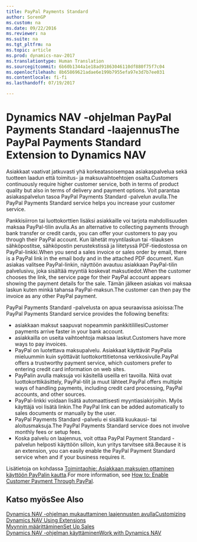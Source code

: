 ```yaml
---
title: PayPal Payments Standard
author: SorenGP
ms.custom: na
ms.date: 09/22/2016
ms.reviewer: na
ms.suite: na
ms.tgt_pltfrm: na
ms.topic: article
ms.prod: dynamics-nav-2017
ms.translationtype: Human Translation
ms.sourcegitcommit: 6b60b1344a1e18ad91863046110df880f75f7c04
ms.openlocfilehash: 8b65869621adae6e199b7955efa97e3d7b7ee031
ms.contentlocale: fi-fi
ms.lasthandoff: 07/19/2017

---
```


# <a name="the-paypal-payments-standard-extension-to-dynamics-nav"></a><span data-ttu-id="353dc-102">Dynamics NAV -ohjelman PayPal Payments Standard -laajennus</span><span class="sxs-lookup"><span data-stu-id="353dc-102">The PayPal Payments Standard Extension to Dynamics NAV</span></span>
<span data-ttu-id="353dc-103">Asiakkaat vaativat jatkuvasti yhä korkeatasoisempaa asiakaspalvelua sekä tuotteen laadun että toimitus- ja maksuvaihtoehtojen osalta.</span><span class="sxs-lookup"><span data-stu-id="353dc-103">Customers continuously require higher customer service, both in terms of product quality but also in terms of delivery and payment options.</span></span> <span data-ttu-id="353dc-104">Voit parantaa asiakaspalvelun tasoa PayPal Payments Standard -palvelun avulla.</span><span class="sxs-lookup"><span data-stu-id="353dc-104">The PayPal Payments Standard service helps you increase your customer service.</span></span>

<span data-ttu-id="353dc-105">Pankkisiirron tai luottokorttien lisäksi asiakkaille voi tarjota mahdollisuuden maksaa PayPal-tilin avulla.</span><span class="sxs-lookup"><span data-stu-id="353dc-105">As an alternative to collecting payments through bank transfer or credit cards, you can offer your customers to pay you through their PayPal account.</span></span> <span data-ttu-id="353dc-106">Kun lähetät myyntilaskun tai -tilauksen sähköpostitse, sähköpostin perustekstissä ja liitetyssä PDF-tiedostossa on PayPal-linkki.</span><span class="sxs-lookup"><span data-stu-id="353dc-106">When you send a sales invoice or sales order by email, there is a PayPal link in the email body and in the attached PDF document.</span></span> <span data-ttu-id="353dc-107">Kun asiakas valitsee PayPal-linkin, näyttöön avautuu asiakkaan PayPal-tilin palvelusivu, joka sisältää myyntiä koskevat maksutiedot.</span><span class="sxs-lookup"><span data-stu-id="353dc-107">When the customer chooses the link, the service page for their PayPal account appears showing the payment details for the sale.</span></span> <span data-ttu-id="353dc-108">Tämän jälkeen asiakas voi maksaa laskun kuten minkä tahansa PayPal-maksun.</span><span class="sxs-lookup"><span data-stu-id="353dc-108">The customer can then pay the invoice as any other PayPal payment.</span></span>

<span data-ttu-id="353dc-109">PayPal Payments Standard -palvelusta on apua seuraavissa asioissa:</span><span class="sxs-lookup"><span data-stu-id="353dc-109">The PayPal Payments Standard service provides the following benefits:</span></span>

- <span data-ttu-id="353dc-110">asiakkaan maksut saapuvat nopeammin pankkitilillesi</span><span class="sxs-lookup"><span data-stu-id="353dc-110">Customer payments arrive faster in your bank account.</span></span>
- <span data-ttu-id="353dc-111">asiakkailla on useita vaihtoehtoja maksaa laskut.</span><span class="sxs-lookup"><span data-stu-id="353dc-111">Customers have more ways to pay invoices.</span></span>
- <span data-ttu-id="353dc-112">PayPal on luotettava maksupalvelu. Asiakkaat käyttävät PayPalia mieluummin kuin syöttävät luottokorttitietonsa verkkosivulle.</span><span class="sxs-lookup"><span data-stu-id="353dc-112">PayPal offers a trustworthy payment service, which customers prefer to entering credit card information on web sites.</span></span>
- <span data-ttu-id="353dc-113">PayPalin avulla maksuja voi käsitellä useilla eri tavoilla. Niitä ovat luottokorttikäsittely, PayPal-tilit ja muut lähteet.</span><span class="sxs-lookup"><span data-stu-id="353dc-113">PayPal offers multiple ways of handling payments, including credit card processing, PayPal accounts, and other sources.</span></span>
- <span data-ttu-id="353dc-114">PayPal-linkki voidaan lisätä automaattisesti myyntiasiakirjoihin. Myös käyttäjä voi lisätä linkin.</span><span class="sxs-lookup"><span data-stu-id="353dc-114">The PayPal link can be added automatically to sales documents or manually by the user.</span></span>
- <span data-ttu-id="353dc-115">PayPal Payments Standard -palvelu ei sisällä kuukausi- tai aloitusmaksuja.</span><span class="sxs-lookup"><span data-stu-id="353dc-115">The PayPal Payments Standard service does not involve monthly fees or setup fees.</span></span>
- <span data-ttu-id="353dc-116">Koska palvelu on laajennus, voit ottaa PayPal Payment Standard -palvelun helposti käyttöön silloin, kun yritys tarvitsee sitä.</span><span class="sxs-lookup"><span data-stu-id="353dc-116">Because it is an extension, you can easily enable the PayPal Payment Standard service when and if your business requires it.</span></span>  

<span data-ttu-id="353dc-117">Lisätietoja on kohdassa [Toimintaohje: Asiakkaan maksujen ottaminen käyttöön PayPalin kautta](sales-how-enable-customer-payments-paypal.md).</span><span class="sxs-lookup"><span data-stu-id="353dc-117">For more information, see [How to: Enable Customer Payment Through PayPal](sales-how-enable-customer-payments-paypal.md).</span></span>

## <a name="see-also"></a><span data-ttu-id="353dc-118">Katso myös</span><span class="sxs-lookup"><span data-stu-id="353dc-118">See Also</span></span>  
[<span data-ttu-id="353dc-119">Dynamics NAV -ohjelman mukauttaminen laajennusten avulla</span><span class="sxs-lookup"><span data-stu-id="353dc-119">Customizing Dynamics NAV Using Extensions</span></span>](ui-extensions.md)  
[<span data-ttu-id="353dc-120">Myynnin määrittäminen</span><span class="sxs-lookup"><span data-stu-id="353dc-120">Set Up Sales</span></span>](sales-setup-sales.md)  
[<span data-ttu-id="353dc-121">Dynamics NAV -ohjelman käyttäminen</span><span class="sxs-lookup"><span data-stu-id="353dc-121">Work with Dynamics NAV</span></span>](ui-work-product.md)

